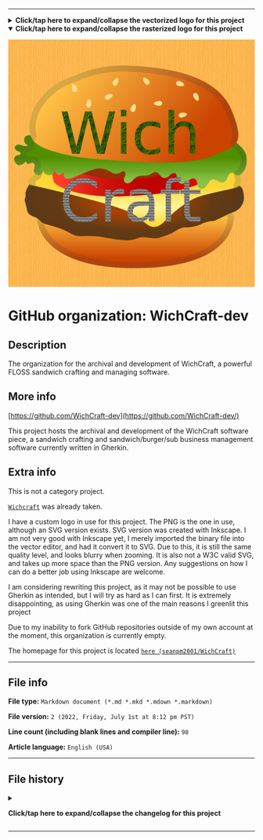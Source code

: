 
***

<details><summary><b lang="en">Click/tap here to expand/collapse the vectorized logo for this project</b></summary>

![WichCraft_Icon_1024px.svg failed to load. The file may be missing or corrupt. Check the file path for errors first.](/AdditionalInfo/2/WichCraft-dev/WichCraft_Icon_1024px.svg)

</details>

<details open><summary><b lang="en">Click/tap here to expand/collapse the rasterized logo for this project</b></summary>

![WichCraft_Icon_1024px_HighCompression.png failed to load. The file may be missing or corrupt. Check the file path for errors first.](/AdditionalInfo/2/WichCraft-dev/WichCraft_Icon_1024px_HighCompression.png)

</details>

# GitHub organization: WichCraft-dev

## Description

The organization for the archival and development of WichCraft, a powerful FLOSS sandwich crafting and managing software.

## More info

[https://github.com/WichCraft-dev](https://github.com/WichCraft-dev/)

This project hosts the archival and development of the WichCraft software piece, a sandwich crafting and sandwich/burger/sub business management software currently written in Gherkin.

## Extra info

This is not a category project.

[`Wichcraft`](https://github.com/Wichcraft/) was already taken.

I have a custom logo in use for this project. The PNG is the one in use, although an SVG version exists. SVG version was created with Inkscape. I am not very good with Inkscape yet, I merely imported the binary file into the vector editor, and had it convert it to SVG. Due to this, it is still the same quality level, and looks blurry when zooming. It is also not a W3C valid SVG, and takes up more space than the PNG version. Any suggestions on how I can do a better job using Inkscape are welcome.

I am considering rewriting this project, as it may not be possible to use Gherkin as intended, but I will try as hard as I can first. It is extremely disappointing, as using Gherkin was one of the main reasons I greenlit this project

Due to my inability to fork GitHub repositories outside of my own account at the moment, this organization is currently empty.

The homepage for this project is located [`here (seanpm2001/WichCraft)`](https://github.com/seanpm2001/WichCraft/)

<!--
There is no current home repository for this project.
!-->

***

## File info

**File type:** `Markdown document (*.md *.mkd *.mdown *.markdown)`

**File version:** `2 (2022, Friday, July 1st at 8:12 pm PST)`

**Line count (including blank lines and compiler line):** `98`

**Article language:** `English (USA)`

***

## File history

<details><summary><p lang="en"><b>Click/tap here to expand/collapse the changelog for this project</b></p></summary>

<details><summary><p lang="en"><b>Version 1 (2022, Friday, July 1st at 8:04 pm PST)</b></p></summary>

**This version was made by:** [`@seanpm2001`](https://github.com/seanpm2001/)

> Changes:

- [x] Started the file
- [x] Referenced the organization icon (raster)
- [x] Referenced the organization icon (vector)
- [x] Added the organization description
- [x] Added the `more info` section
- [x] Added the `extra info` section
- [x] Added the `file info` section
- [x] Added the `file history` section
- [ ] No other changes in version 1

</details>

<details><summary><p lang="en"><b>Version 2 (2022, Friday, July 1st at 8:12 pm PST)</b></p></summary>

**This version was made by:** [`@seanpm2001`](https://github.com/seanpm2001/)

> Changes:

- [x] Fixed the vector logo link
- [x] Updated the `file info` section
- [x] Updated the `file history` section
- [ ] No other changes in version 1

</details>

</details>

***

